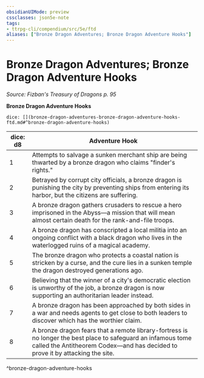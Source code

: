 ```yaml
---
obsidianUIMode: preview
cssclasses: json5e-note
tags:
- ttrpg-cli/compendium/src/5e/ftd
aliases: ["Bronze Dragon Adventures; Bronze Dragon Adventure Hooks"]
---
```

# Bronze Dragon Adventures; Bronze Dragon Adventure Hooks
*Source: Fizban's Treasury of Dragons p. 95* 

**Bronze Dragon Adventure Hooks**

`dice: [](bronze-dragon-adventures-bronze-dragon-adventure-hooks-ftd.md#^bronze-dragon-adventure-hooks)`

| dice: d8 | Adventure Hook |
|----------|----------------|
| 1 | Attempts to salvage a sunken merchant ship are being thwarted by a bronze dragon who claims "finder's rights." |
| 2 | Betrayed by corrupt city officials, a bronze dragon is punishing the city by preventing ships from entering its harbor, but the citizens are suffering. |
| 3 | A bronze dragon gathers crusaders to rescue a hero imprisoned in the Abyss—a mission that will mean almost certain death for the rank-and-file troops. |
| 4 | A bronze dragon has conscripted a local militia into an ongoing conflict with a black dragon who lives in the waterlogged ruins of a magical academy. |
| 5 | The bronze dragon who protects a coastal nation is stricken by a curse, and the cure lies in a sunken temple the dragon destroyed generations ago. |
| 6 | Believing that the winner of a city's democratic election is unworthy of the job, a bronze dragon is now supporting an authoritarian leader instead. |
| 7 | A bronze dragon has been approached by both sides in a war and needs agents to get close to both leaders to discover which has the worthier claim. |
| 8 | A bronze dragon fears that a remote library-fortress is no longer the best place to safeguard an infamous tome called the Antitheorem Codex—and has decided to prove it by attacking the site. |
^bronze-dragon-adventure-hooks